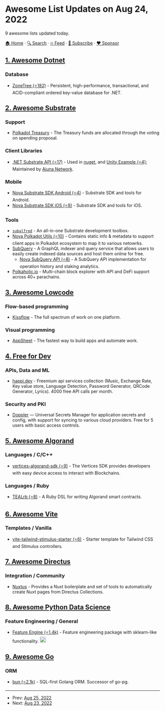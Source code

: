 # Awesome List Updates on Aug 24, 2022

9 awesome lists updated today.

[🏠 Home](/README.md) · [🔍 Search](https://www.trackawesomelist.com/search/) · [🔥 Feed](https://www.trackawesomelist.com/rss.xml) · [📮 Subscribe](https://trackawesomelist.us17.list-manage.com/subscribe?u=d2f0117aa829c83a63ec63c2f&id=36a103854c) · [❤️  Sponsor](https://github.com/sponsors/theowenyoung)



## [1. Awesome Dotnet](/content/quozd/awesome-dotnet/README.md)

### Database

*   [ZoneTree (⭐182)](https://github.com/koculu/ZoneTree) - Persistent, high-performance, transactional, and ACID-compliant ordered key-value database for .NET.

## [2. Awesome Substrate](/content/substrate-developer-hub/awesome-substrate/README.md)

### Support

*   [Polkadot Treasury](https://wiki.polkadot.network/docs/learn-treasury#creating-a-treasury-proposal) - The Treasury funds are allocated through the voting on spending proposal.

### Client Libraries

*   [.NET Substrate API (⭐17)](https://github.com/ajuna-network/Ajuna.NetApi) - Used in [nuget](https://www.nuget.org/packages/Ajuna.NetApi/), and [Unity Example (⭐4)](https://github.com/ajuna-network/SubstrateNET/tree/master/SubstrateNET.UnityDemo); Maintained by [Ajuna Network](https://ajuna.io/).

### Mobile

*   [Nova Substrate SDK Android (⭐4)](https://github.com/nova-wallet/substrate-sdk-android) - Substrate SDK and tools for Android.
*   [Nova Substrate SDK iOS (⭐9)](https://github.com/nova-wallet/substrate-sdk-ios) - Substrate SDK and tools for iOS.

### Tools

*   [`subalfred`](https://github.com/hack-ink/subalfred) - An all-in-one Substrate development toolbox.
*   [Nova Polkadot Utils (⭐10)](https://github.com/nova-wallet/nova-utils) - Contains static info & metadata to support client apps in Polkadot ecosystem to map it to various netowrks.
*   [SubQuery](https://subquery.network) - A GraphQL indexer and query service that allows users to easily create indexed data sources and host them online for free.
    *   [Nova SubQuery API (⭐8)](https://github.com/nova-wallet/subquery-nova) - A SubQuery API implementation for operation history and staking analytics.
*   [Polkaholic.io](https://polkaholic.io) - Multi-chain block explorer with API and DeFi support across 40+ parachains.

## [3. Awesome Lowcode](/content/antdimot/awesome-lowcode/README.md)

### Flow-based programming

*   [Kissflow](https://kissflow.com) - The full spectrum of work on one platform.

### Visual programming

*   [AppSheet](https://www.appsheet.com/) - The fastest way to build apps and automate work.

## [4. Free for Dev](/content/ripienaar/free-for-dev/README.md)

### APIs, Data and ML

*   [happi.dev](https://happi.dev) - Freemium api services collection (Music, Exchange Rate, Key value store, Language Detection, Password Generator, QRCode Generator, Lyrics). 4000 free API calls per month.

### Security and PKI

*   [Doppler](https://doppler.com/) — Universal Secrets Manager for application secrets and config, with support for syncing to various cloud providers. Free for 5 users with basic access controls.

## [5. Awesome Algorand](/content/aorumbayev/awesome-algorand/README.md)

### Languages / C/C++

*   [vertices-algorand-sdk (⭐9)](https://github.com/vertices-network/c-vertices-sdk) - The Vertices SDK provides developers with easy device access to interact with Blockchains.

### Languages / Ruby

*   [TEALrb (⭐8)](https://github.com/joe-p/TEALrb) - A Ruby DSL for writing Algorand smart contracts.

## [6. Awesome Vite](/content/vitejs/awesome-vite/README.md)

### Templates / Vanilla

*   [vite-tailwind-stimulus-starter (⭐6)](https://github.com/jeremyfrank/vite-tailwind-stimulus-starter) - Starter template for Tailwind CSS and Stimulus controllers.

## [7. Awesome Directus](/content/directus-community/awesome-directus/README.md)

### Integration / Community

*   [Nuxtus](https://nuxtus.com) - Provides a Nuxt boilerplate and set of tools to automatically create Nuxt pages from Directus Collections.

## [8. Awesome Python Data Science](/content/krzjoa/awesome-python-data-science/README.md)

### Feature Engineering / General

*   [Feature Engine (⭐1.4k)](https://github.com/feature-engine/feature_engine) - Feature engineering package with sklearn-like functionality. <img height="20" src="https://github.com/krzjoa/awesome-python-data-science/raw/master/img/sklearn_big.png" alt="sklearn">

## [9. Awesome Go](/content/avelino/awesome-go/README.md)

### ORM

*   [bun (⭐2.1k)](https://github.com/uptrace/bun) - SQL-first Golang ORM. Successor of go-pg.

---

- Prev: [Aug 25, 2022](/content/2022/08/25/README.md)
- Next: [Aug 23, 2022](/content/2022/08/23/README.md)